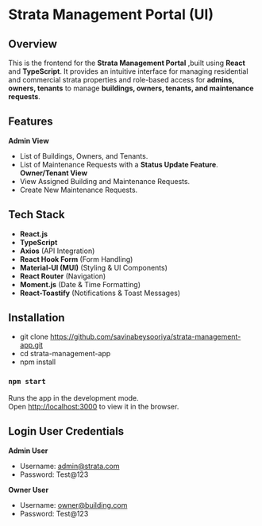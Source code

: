# Strata Management Portal (UI)

## Overview

This is the frontend for the **Strata Management Portal** ,built using  **React** and **TypeScript**. It provides an intuitive interface for managing residential and commercial strata properties and role-based access for **admins, owners, tenants** to manage **buildings, owners, tenants, and maintenance requests**.

## Features

**Admin View**
  - List of Buildings, Owners, and Tenants.
  - List of Maintenance Requests with a **Status Update Feature**.
**Owner/Tenant View**
  - View Assigned Building and Maintenance Requests.
  - Create New Maintenance Requests.


## Tech Stack
- **React.js** 
- **TypeScript** 
- **Axios** (API Integration)
- **React Hook Form** (Form Handling)
- **Material-UI (MUI)** (Styling & UI Components)
- **React Router** (Navigation)
- **Moment.js** (Date & Time Formatting)
- **React-Toastify** (Notifications & Toast Messages)

## Installation

- git clone https://github.com/savinabeysooriya/strata-management-app.git 
- cd strata-management-app 
- npm install  

### `npm start`

Runs the app in the development mode.\
Open [http://localhost:3000](http://localhost:3000) to view it in the browser.

## Login User Credentials

**Admin User**
 - Username: admin@strata.com
 - Password: Test@123

 **Owner User**
 - Username: owner@building.com
 - Password: Test@123
